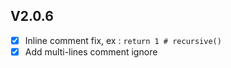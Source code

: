 ## V2.0.6

- [x] Inline comment fix, ex : `return 1 # recursive()`
- [x] Add multi-lines comment ignore
